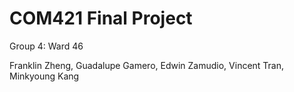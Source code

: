 # COM421 Final Project

Group 4: Ward 46

Franklin Zheng, Guadalupe Gamero, Edwin Zamudio, Vincent Tran, Minkyoung Kang
